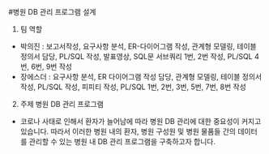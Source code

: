 #병원 DB 관리 프로그램 설계

1. 팀 역할
- 박의진 : 보고서작성, 요구사항 분석, ER-다이어그램 작성, 관계형 모델링, 테이블 정의서 담당, PL/SQL 작성, 발표영상, SQL문 서브쿼리 1번, 2번 작성, PL/SQL 4번, 6번, 9번 작성
- 장에스더 : 요구사항 분석, ER 다이어그램 작성 담당, 관계형 모델링, 테이블 정의서 작성, PL/SQL 작성, 피피티 작성, PL/SQL 1번, 2번, 3번, 5번, 7번, 8번 작성
2. 주제
병원 DB 관리 프로그램
- 코로나 사태로 인해서 환자가 늘어남에 따라 병원 DB 관리에 대한 중요성이 커지고 있습니다. 따라서 이러한 병원 내의 환자, 병원 구성원 및 병원 물품들 간의 데이터를 관리할 수 있는 병원 내 DB 관리 프로그램을 구축하고자 합니다. 
